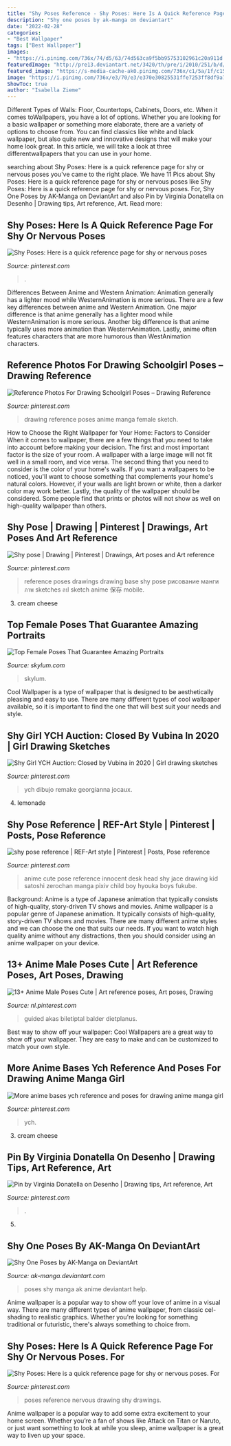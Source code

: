 ```yaml
---
title: "Shy Poses Reference - Shy Poses: Here Is A Quick Reference Page For Shy Or Nervous Poses. For"
description: "Shy one poses by ak-manga on deviantart"
date: "2022-02-28"
categories:
- "Best Wallpaper"
tags: ["Best Wallpaper"]
images:
- "https://i.pinimg.com/736x/74/d5/63/74d563ca9f5bb95753102961c20a911d.jpg"
featuredImage: "http://pre13.deviantart.net/3420/th/pre/i/2010/251/b/d/shy_one_poses_by_ak_manga-d2ybvoh.jpg"
featured_image: "https://s-media-cache-ak0.pinimg.com/736x/c1/5a/1f/c15a1f761951b79af2e988512bf772cc.jpg"
image: "https://i.pinimg.com/736x/e3/70/e3/e370e30825531ffe7253ff8df9a78544.jpg"
ShowToc: true
author: "Isabella Zieme"
---
```



Different Types of Walls: Floor, Countertops, Cabinets, Doors, etc.
When it comes toWallpapers, you have a lot of options. Whether you are looking for a basic wallpaper or something more elaborate, there are a variety of options to choose from. You can find classics like white and black wallpaper, but also quite new and innovative designs that will make your home look great. In this article, we will take a look at three differentwallpapers that you can use in your home.

	

		
searching about Shy Poses: Here is a quick reference page for shy or nervous poses you've came to the right place. We have 11 Pics about Shy Poses: Here is a quick reference page for shy or nervous poses like Shy Poses: Here is a quick reference page for shy or nervous poses. For, Shy One Poses by AK-Manga on DeviantArt and also Pin by Virginia Donatella on Desenho | Drawing tips, Art reference, Art. Read more:
		
    
## Shy Poses: Here Is A Quick Reference Page For Shy Or Nervous Poses

<img loading=lazy src="https://i.pinimg.com/236x/84/66/80/846680571f5f07d8c3eea38a9dad1574.jpg" onerror="this.onerror=null;this.src='https://tse3.mm.bing.net/th?id=OIP.opTI_1q7UAC6ZjsZMhryWAAAAA&amp;pid=15.1';" alt="Shy Poses: Here is a quick reference page for shy or nervous poses">

_Source: pinterest.com_

>. 

	

Differences Between Anime and Western Animation: Animation generally has a lighter mood while WesternAnimation is more serious.
There are a few key differences between anime and Western Animation. One major difference is that anime generally has a lighter mood while WesternAnimation is more serious. Another big difference is that anime typically uses more animation than WesternAnimation. Lastly, anime often features characters that are more humorous than WestAnimation characters.

    
## Reference Photos For Drawing Schoolgirl Poses – Drawing Reference

<img loading=lazy src="https://i.pinimg.com/originals/ff/15/65/ff15652f4b4c13079bb97e5e67f89d25.jpg" onerror="this.onerror=null;this.src='https://tse1.mm.bing.net/th?id=OIP.blmXnrL1h2gkVkz300L9KAHaK7&amp;pid=15.1';" alt="Reference Photos For Drawing Schoolgirl Poses – Drawing Reference">

_Source: pinterest.com_

>drawing reference poses anime manga female sketch. 

	

How to Choose the Right Wallpaper for Your Home: Factors to Consider
When it comes to wallpaper, there are a few things that you need to take into account before making your decision. The first and most important factor is the size of your room. A wallpaper with a large image will not fit well in a small room, and vice versa. 
The second thing that you need to consider is the color of your home's walls. If you want a wallpapers to be noticed, you'll want to choose something that complements your home's natural colors. However, if your walls are light brown or white, then a darker color may work better. 
Lastly, the quality of the wallpaper should be considered. Some people find that prints or photos will not show as well on high-quality wallpaper than others.

    
## Shy Pose | Drawing | Pinterest | Drawings, Art Poses And Art Reference

<img loading=lazy src="https://i.pinimg.com/736x/b5/92/41/b59241c0adf58fe376283c70e975c159.jpg?b=t" onerror="this.onerror=null;this.src='https://tse4.mm.bing.net/th?id=OIP.imcis0oKXpUxSE9lKpBRLgHaKl&amp;pid=15.1';" alt="Shy pose | Drawing | Pinterest | Drawings, Art poses and Art reference">

_Source: pinterest.com_

>reference poses drawings drawing base shy pose рисование манги ภาพ sketches ลป sketch anime 保存 mobile. 

	

3. cream cheese 

    
## Top Female Poses That Guarantee Amazing Portraits

<img loading=lazy src="https://media.macphun.com/img/uploads/customer/blog/1541696788/15416985375be473e9a548d0.26570810.jpg?q=85&amp;w=1680" onerror="this.onerror=null;this.src='https://tse2.mm.bing.net/th?id=OIP.XWMbv24othgX8dcwQCpUTwHaLG&amp;pid=15.1';" alt="Top Female Poses That Guarantee Amazing Portraits">

_Source: skylum.com_

>skylum. 

	

Cool Wallpaper is a type of wallpaper that is designed to be aesthetically pleasing and easy to use. There are many different types of cool wallpaper available, so it is important to find the one that will best suit your needs and style.

    
## Shy Girl YCH Auction: Closed By Vubina In 2020 | Girl Drawing Sketches

<img loading=lazy src="https://i.pinimg.com/originals/47/89/4e/47894e7f530246a4db806ecd4b943a73.jpg" onerror="this.onerror=null;this.src='https://tse1.mm.bing.net/th?id=OIP.yELrm-3LJzIlrREB6sYu0AHaMW&amp;pid=15.1';" alt="Shy Girl YCH Auction: Closed by Vubina in 2020 | Girl drawing sketches">

_Source: pinterest.com_

>ych dibujo remake georgianna jocaux. 

	

4. lemonade 

    
## Shy Pose Reference | REF-Art Style | Pinterest | Posts, Pose Reference

<img loading=lazy src="https://s-media-cache-ak0.pinimg.com/736x/c1/5a/1f/c15a1f761951b79af2e988512bf772cc.jpg" onerror="this.onerror=null;this.src='https://tse1.mm.bing.net/th?id=OIP.H2YKzdqhP7xAKJOea-4K0QHaI2&amp;pid=15.1';" alt="shy pose reference | REF-Art style | Pinterest | Posts, Pose reference">

_Source: pinterest.com_

>anime cute pose reference innocent desk head shy jace drawing kid satoshi zerochan manga pixiv child boy hyouka boys fukube. 

	

Background: Anime is a type of Japanese animation that typically consists of high-quality, story-driven TV shows and movies.
Anime wallpaper is a popular genre of Japanese animation. It typically consists of high-quality, story-driven TV shows and movies. There are many different anime styles and we can choose the one that suits our needs. If you want to watch high quality anime without any distractions, then you should consider using an anime wallpaper on your device.

    
## 13+ Anime Male Poses Cute | Art Reference Poses, Art Poses, Drawing

<img loading=lazy src="https://i.pinimg.com/736x/74/d5/63/74d563ca9f5bb95753102961c20a911d.jpg" onerror="this.onerror=null;this.src='https://tse2.mm.bing.net/th?id=OIP.4fLFUQ-zlDEsXD_RqcHP7AHaKl&amp;pid=15.1';" alt="13+ Anime Male Poses Cute | Art reference poses, Art poses, Drawing">

_Source: nl.pinterest.com_

>guided akas biletiptal balder dietplanus. 

	

Best way to show off your wallpaper:
Cool Wallpapers are a great way to show off your wallpaper. They are easy to make and can be customized to match your own style.

    
## More Anime Bases Ych Reference And Poses For Drawing Anime Manga Girl

<img loading=lazy src="https://i.pinimg.com/736x/56/c1/bc/56c1bc57dc3b71160ddaea2a12473a61.jpg" onerror="this.onerror=null;this.src='https://tse4.mm.bing.net/th?id=OIP.WrEXyVY_-zvDXfznG8NE6QHaKo&amp;pid=15.1';" alt="More anime bases ych reference and poses for drawing anime manga girl">

_Source: pinterest.com_

>ych. 

	

3. cream cheese 

    
## Pin By Virginia Donatella On Desenho | Drawing Tips, Art Reference, Art

<img loading=lazy src="https://i.pinimg.com/originals/6d/3a/e6/6d3ae666376d91fe7f52859eef36bbb2.jpg" onerror="this.onerror=null;this.src='https://tse1.mm.bing.net/th?id=OIP.3kt1CQPAsg5Q46o7sTB66wAAAA&amp;pid=15.1';" alt="Pin by Virginia Donatella on Desenho | Drawing tips, Art reference, Art">

_Source: pinterest.com_

>. 

	

5.

    
## Shy One Poses By AK-Manga On DeviantArt

<img loading=lazy src="http://pre13.deviantart.net/3420/th/pre/i/2010/251/b/d/shy_one_poses_by_ak_manga-d2ybvoh.jpg" onerror="this.onerror=null;this.src='https://tse2.mm.bing.net/th?id=OIP.Bhs4GW_ksdRF3ASCs_IMlwHaIV&amp;pid=15.1';" alt="Shy One Poses by AK-Manga on DeviantArt">

_Source: ak-manga.deviantart.com_

>poses shy manga ak anime deviantart help. 

	

Anime wallpaper is a popular way to show off your love of anime in a visual way. There are many different types of anime wallpaper, from classic cel-shading to realistic graphics. Whether you're looking for something traditional or futuristic, there's always something to choice from.

    
## Shy Poses: Here Is A Quick Reference Page For Shy Or Nervous Poses. For

<img loading=lazy src="https://i.pinimg.com/736x/e3/70/e3/e370e30825531ffe7253ff8df9a78544.jpg" onerror="this.onerror=null;this.src='https://tse4.mm.bing.net/th?id=OIP.6_EsOh-I4syrYkHyHS_wWAHaLH&amp;pid=15.1';" alt="Shy Poses: Here is a quick reference page for shy or nervous poses. For">

_Source: pinterest.com_

>poses reference nervous drawing shy drawings. 

	

Anime wallpaper is a popular way to add some extra excitement to your home screen. Whether you’re a fan of shows like Attack on Titan or Naruto, or just want something to look at while you sleep, anime wallpaper is a great way to liven up your space.

